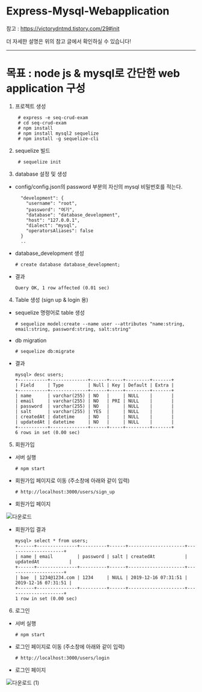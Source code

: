 # Express-Mysql-Webapplication

참고 : https://victorydntmd.tistory.com/29#init

더 자세한 설명은 위의 참고 글에서 확인하실 수 있습니다!

---------------------------------------------------

# 목표 : node js & mysql로 간단한 web application 구성

1. 프로젝트 생성

        # express -e seq-crud-exam
        # cd seq-crud-exam
        # npm install
        # npm install mysql2 sequelize
        # npm install -g sequelize-cli

2. sequelize 빌드

        # sequelize init

3. database 설정 및 생성

  - config/config.json의 password 부분의 자신의 mysql 비밀번호를 적는다.
  
          "development": {
            "username": "root",
            "password": "여기",
            "database": "database_development",
            "host": "127.0.0.1",
            "dialect": "mysql",
            "operatorsAliases": false
          }
          ..
  
  - database_development 생성
  
        # create database database_development;
  
  - 결과
  
        Query OK, 1 row affected (0.01 sec)
        
        
4. Table 생성 (sign up & login 용)

  - sequelize 명령어로 table 생성

        # sequelize model:create --name user --attributes "name:string, email:string, password:string, salt:string"

  - db migration
  
        # sequelize db:migrate

  - 결과
  
        mysql> desc users;
        +-----------+--------------+------+-----+---------+-------+
        | Field     | Type         | Null | Key | Default | Extra |
        +-----------+--------------+------+-----+---------+-------+
        | name      | varchar(255) | NO   |     | NULL    |       |
        | email     | varchar(255) | NO   | PRI | NULL    |       |
        | password  | varchar(255) | NO   |     | NULL    |       |
        | salt      | varchar(255) | YES  |     | NULL    |       |
        | createdAt | datetime     | NO   |     | NULL    |       |
        | updatedAt | datetime     | NO   |     | NULL    |       |
        +-----------+--------------+------+-----+---------+-------+
        6 rows in set (0.00 sec)

5. 회원가입

  - 서버 실행
  
        # npm start
  
  - 회원가입 페이지로 이동 (주소창에 아래와 같이 입력)
  
        # http://localhost:3000/users/sign_up

  - 회원가입 페이지
  
  ![다운로드](https://user-images.githubusercontent.com/45925992/70890728-1669c580-2029-11ea-8ab3-e64ac7e14a47.png)
  
  - 회원가입 결과
  
        mysql> select * from users;
        +------+---------------+----------+------+---------------------+---------------------+
        | name | email         | password | salt | createdAt           | updatedAt           |
        +------+---------------+----------+------+---------------------+---------------------+
        | bae  | 1234@1234.com | 1234     | NULL | 2019-12-16 07:31:51 | 2019-12-16 07:31:51 |
        +------+---------------+----------+------+---------------------+---------------------+
        1 row in set (0.00 sec)

6. 로그인

  - 서버 실행
  
        # npm start
  
  - 로그인 페이지로 이동 (주소창에 아래와 같이 입력)
  
        # http://localhost:3000/users/login

  - 로그인 페이지
  
  ![다운로드 (1)](https://user-images.githubusercontent.com/45925992/70890912-7fe9d400-2029-11ea-890f-580debd13672.png)
  

